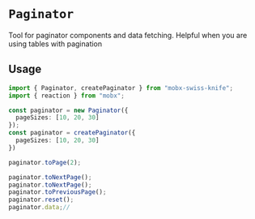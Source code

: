 # `Paginator`  

Tool for paginator components and data fetching. Helpful when you are using tables with pagination   

## Usage  

```ts
import { Paginator, createPaginator } from "mobx-swiss-knife";
import { reaction } from "mobx";

const paginator = new Paginator({
  pageSizes: [10, 20, 30]
});
const paginator = createPaginator({
  pageSizes: [10, 20, 30]
})

paginator.toPage(2);

paginator.toNextPage();
paginator.toNextPage();
paginator.toPreviousPage();
paginator.reset();
paginator.data;//
```